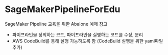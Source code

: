 # SageMakerPipelineForEdu
SageMaker Pipeline 교육을 위한 Abalone 예제 참고
- 파이프라인을 정의하는 코드, 파이프라인을 실행하는 코드를 수정, 분리
- AWS CodeBuild를 통해 실행 가능하도록 함 (CodeBuild 실행을 위한 yaml파일 추가)
